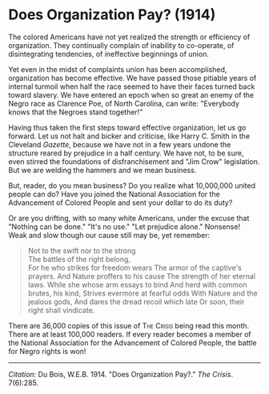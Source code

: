 ﻿<!--
title:   Does Organization Pay?
author:  Du Bois, W.E.B.
journal: The Crisis
year:    1914
volume:  7
issue:   6
pages:   285
-->
# Does Organization Pay? (1914)

The colored Americans have not yet realized the strength or efficiency of organization. They continually complain of inability to co-operate, of disintegrating tendencies, of ineffective beginnings of union. 

Yet even in the midst of complaints union has been accomplished, organization has become effective. We have passed those pitiable years of internal turmoil when half the race seemed to have their faces turned back toward slavery. We have entered an epoch when so great an enemy of the Negro race as Clarence Poe, of North Carolina, can write: "Everybody knows that the Negroes stand together!" 

Having thus taken the first steps toward effective organization, let us go forward. Let us not halt and bicker and criticise, like Harry C. Smith in the Cleveland *Gazette*, because we have not in a few years undone the structure reared by prejudice in a half century. We have not, to be sure, even stirred the foundations of disfranchisement and "Jim Crow" legislation. But we are welding the hammers and we mean business. 

But, reader, do you mean business? Do you realize what 10,000,000 united people can do? Have you joined the National Association for the Advancement of Colored People and sent your dollar to do its duty?

Or are you drifting, with so many white Americans, under the excuse that "Nothing can be done." "It's no use." "Let prejudice alone." Nonsense! Weak and slow though our cause still may be, yet remember: 

> Not to the swift nor to the strong    
> The battles of the right belong,     
> For he who strikes for freedom wears 
> The armor of the captive's prayers. 
> And Nature proffers to his cause 
> The strength of her eternal laws. 
> While she whose arm essays to bind 
> And herd with common brutes, his kind, 
> Strives evermore at fearful odds 
> With Nature and the jealous gods, 
> And dares the dread recoil which late 
> Or soon, their right shall vindicate. 

 There are 36,000 copies of this issue of <span style="font-variant:small-caps;">The Crisis</span> being read this month. There are at least 100,000 readers. If every reader becomes a member of the National Association for the Advancement of Colored People, the battle for Negro rights is won! 

______________
*Citation:* Du Bois, W.E.B. 1914. "Does Organization Pay?." *The Crisis*. 7(6):285.